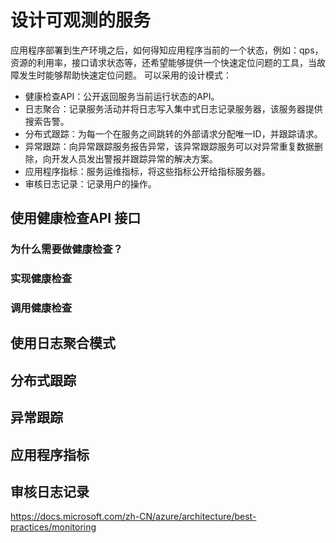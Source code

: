 # 设计可观测的服务
应用程序部署到生产环境之后，如何得知应用程序当前的一个状态，例如：qps，资源的利用率，接口请求状态等，还希望能够提供一个快速定位问题的工具，当故障发生时能够帮助快速定位问题。
可以采用的设计模式：

 - 健康检查API：公开返回服务当前运行状态的API。
 - 日志聚合：记录服务活动并将日志写入集中式日志记录服务器，该服务器提供搜索告警。
 - 分布式跟踪：为每一个在服务之间跳转的外部请求分配唯一ID，并跟踪请求。
 - 异常跟踪：向异常跟踪服务报告异常，该异常跟踪服务可以对异常重复数据删除，向开发人员发出警报并跟踪异常的解决方案。
 - 应用程序指标：服务运维指标，将这些指标公开给指标服务器。
 - 审核日志记录：记录用户的操作。
 ## 使用健康检查API 接口
 ### 为什么需要做健康检查？
 ### 实现健康检查
 ### 调用健康检查
 
 ## 使用日志聚合模式
 ## 分布式跟踪
 ## 异常跟踪
 ## 应用程序指标
 ## 审核日志记录
 https://docs.microsoft.com/zh-CN/azure/architecture/best-practices/monitoring
